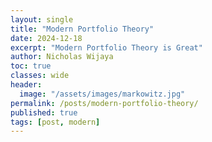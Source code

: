 ```yaml
---
layout: single
title: "Modern Portfolio Theory"
date: 2024-12-18
excerpt: "Modern Portfolio Theory is Great"
author: Nicholas Wijaya
toc: true
classes: wide
header: 
  image: "/assets/images/markowitz.jpg"
permalink: /posts/modern-portfolio-theory/
published: true
tags: [post, modern]
---
```


<style>
  .page-header img {
    max-width: 100%; /* Adjust as needed */
    height: auto;    /* Maintain aspect ratio */
    width: 50%;      /* Example: Scale to 50% of the container's width */
    display: block;
    margin: 0 auto;  /* Center the image */
  }
</style>
